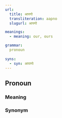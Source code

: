 ```yaml
---
url:
  title: आपणो
  transliteration: aapno
  slugurl: आपणो

meanings:
  - meaning: our, ours

grammar:
  pronoun
 
syns:
  - syn: आपाणो
---
```

## Pronoun
### Meaning
<meaning :meanings="meanings" :url="url"></meaning>

### Synonym
<syn :syn="syns" :url="url"></syn>